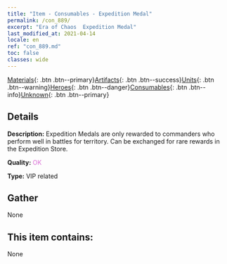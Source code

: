```yaml
---
title: "Item - Consumables - Expedition Medal"
permalink: /con_889/
excerpt: "Era of Chaos  Expedition Medal"
last_modified_at: 2021-04-14
locale: en
ref: "con_889.md"
toc: false
classes: wide
---
```

 [Materials](/Items/){: .btn .btn--primary}[Artifacts](/Items/Artifacts/){: .btn .btn--success}[Units](/Items/Units/){: .btn .btn--warning}[Heroes](/Items/Heroes/){: .btn .btn--danger}[Consumables](/Items/Consumables/){: .btn .btn--info}[Unknown](/Items/Unknown/){: .btn .btn--primary}

## Details
 **Description:** Expedition Medals are only rewarded to commanders who perform well in battles for territory. Can be exchanged for rare rewards in the Expedition Store.

 **Quality:** <span style="color: #DA70D6">OK</span>

 **Type:** VIP related

## Gather

  None

## This item contains:

  None

